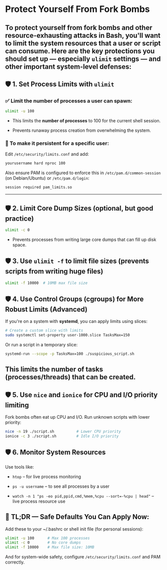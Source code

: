 # Protect Yourself From Fork Bombs
To **protect yourself from fork bombs** and other resource-exhausting attacks in Bash, 
you'll want to **limit the system resources** that a user or script can consume. Here 
are the key protections you should set up — especially `ulimit` settings — and other 
important system-level defenses:
---

## 🛡️  1. Set Process Limits with `ulimit`

### ✅ Limit the number of processes a user can spawn:

```bash
ulimit -u 100
```
* This limits the **number of processes** to 100 for the current shell session.

* Prevents runaway process creation from overwhelming the system.

### 🔧 To make it persistent for a specific user:
Edit `/etc/security/limits.conf` and add:

```bash
yourusername hard nproc 100
```
Also ensure PAM is configured to enforce this in `/etc/pam.d/common-session` (on Debian/Ubuntu) or `/etc/pam.d/login`:

```bash
session required pam_limits.so
```
---

## 🛡️  2. Limit Core Dump Sizes (optional, but good practice)
```bash
ulimit -c 0
```
* Prevents processes from writing large core dumps that can fill up disk space.

## 🛡️  3. Use `ulimit -f` to limit file sizes (prevents scripts from writing huge files)
```bash
ulimit -f 10000  # 10MB max file size
```

## 🛡️  4. Use Control Groups (cgroups) for More Robust Limits (Advanced)
If you're on a system with **systemd**, you can apply limits using slices:

```bash
# Create a custom slice with limits
sudo systemctl set-property user-1000.slice TasksMax=150
```
Or run a script in a temporary slice:
```bash
systemd-run --scope -p TasksMax=100 ./suspicious_script.sh
```
This limits the number of tasks (processes/threads) that can be created.
---

## 🛡️  5. Use `nice` and `ionice` for CPU and I/O priority limiting
Fork bombs often eat up CPU and I/O. Run unknown scripts with lower priority:

```bash
nice -n 19 ./script.sh          # Lower CPU priority
ionice -c 3 ./script.sh         # Idle I/O priority
```

## 🛡️  6. Monitor System Resources
Use tools like:

* `htop` – for live process monitoring

* `ps -u username` – to see all processes by a user

* `watch -n 1 "ps -eo pid,ppid,cmd,%mem,%cpu --sort=-%cpu | head"` – live process resource use

## 🧪 TL;DR — Safe Defaults You Can Apply Now:
Add these to your ~/.bashrc or shell init file (for personal sessions):
```bash
ulimit -u 100      # Max 100 processes
ulimit -c 0        # No core dumps
ulimit -f 10000    # Max file size: 10MB
```
And for system-wide safety, configure `/etc/security/limits.conf` and PAM correctly.

